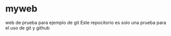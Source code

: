 # myweb
web de prueba para ejemplo de git
Este repocitorio es solo una prueba para el uso de git y github
